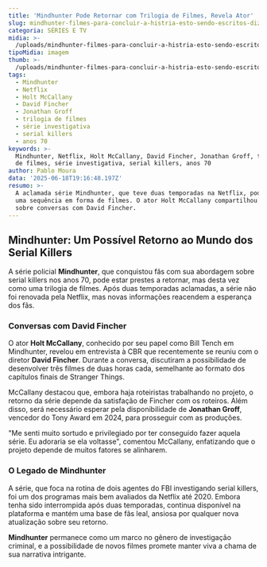 ```yaml
---
title: 'Mindhunter Pode Retornar com Trilogia de Filmes, Revela Ator'
slug: mindhunter-filmes-para-concluir-a-histria-esto-sendo-escritos-diz-ator
categoria: SÉRIES E TV
midia: >-
  /uploads/mindhunter-filmes-para-concluir-a-histria-esto-sendo-escritos-diz-ator-thumb.png
tipoMidia: imagem
thumb: >-
  /uploads/mindhunter-filmes-para-concluir-a-histria-esto-sendo-escritos-diz-ator-thumb.png
tags:
  - Mindhunter
  - Netflix
  - Holt McCallany
  - David Fincher
  - Jonathan Groff
  - trilogia de filmes
  - série investigativa
  - serial killers
  - anos 70
keywords: >-
  Mindhunter, Netflix, Holt McCallany, David Fincher, Jonathan Groff, trilogia
  de filmes, série investigativa, serial killers, anos 70
author: Pablo Moura
data: '2025-06-18T19:16:48.197Z'
resumo: >-
  A aclamada série Mindhunter, que teve duas temporadas na Netflix, pode ganhar
  uma sequência em forma de filmes. O ator Holt McCallany compartilhou detalhes
  sobre conversas com David Fincher.
---
```


## Mindhunter: Um Possível Retorno ao Mundo dos Serial Killers

A série policial **Mindhunter**, que conquistou fãs com sua abordagem sobre serial killers nos anos 70, pode estar prestes a retornar, mas desta vez como uma trilogia de filmes. Após duas temporadas aclamadas, a série não foi renovada pela Netflix, mas novas informações reacendem a esperança dos fãs.

### Conversas com David Fincher

O ator **Holt McCallany**, conhecido por seu papel como Bill Tench em Mindhunter, revelou em entrevista à CBR que recentemente se reuniu com o diretor **David Fincher**. Durante a conversa, discutiram a possibilidade de desenvolver três filmes de duas horas cada, semelhante ao formato dos capítulos finais de Stranger Things.

McCallany destacou que, embora haja roteiristas trabalhando no projeto, o retorno da série depende da satisfação de Fincher com os roteiros. Além disso, será necessário esperar pela disponibilidade de **Jonathan Groff**, vencedor do Tony Award em 2024, para prosseguir com as produções.

"Me senti muito sortudo e privilegiado por ter conseguido fazer aquela série. Eu adoraria se ela voltasse", comentou McCallany, enfatizando que o projeto depende de muitos fatores se alinharem.

### O Legado de Mindhunter

A série, que foca na rotina de dois agentes do FBI investigando serial killers, foi um dos programas mais bem avaliados da Netflix até 2020. Embora tenha sido interrompida após duas temporadas, continua disponível na plataforma e mantém uma base de fãs leal, ansiosa por qualquer nova atualização sobre seu retorno.

**Mindhunter** permanece como um marco no gênero de investigação criminal, e a possibilidade de novos filmes promete manter viva a chama de sua narrativa intrigante.
